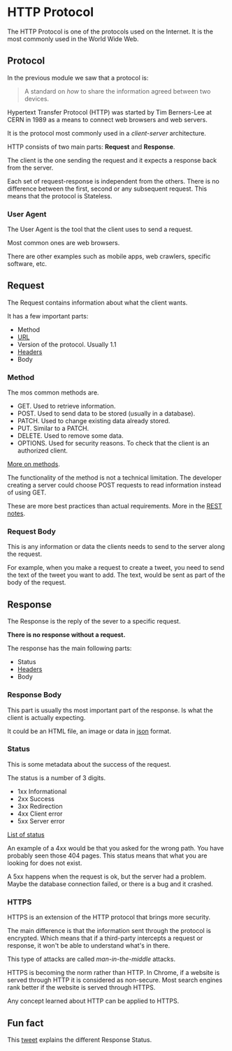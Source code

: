 # HTTP Protocol

The HTTP Protocol is one of the protocols used on the Internet. It is the most commonly used in the World Wide Web.

## Protocol

In the previous module we saw that a protocol is:

> A standard on *how* to share the information agreed between two devices.

Hypertext Transfer Protocol (HTTP) was started by Tim Berners-Lee at CERN in 1989 as a means to connect web browsers and web servers.

It is the protocol most commonly used in a *client-server* architecture.

HTTP consists of two main parts: **Request** and **Response**.

The client is the one sending the request and it expects a response back from the server.

Each set of request-response is independent from the others. There is no difference between the first, second or any subsequent request. This means that the protocol is Stateless.

### User Agent

The User Agent is the tool that the client uses to send a request.

Most common ones are web browsers.

There are other examples such as mobile apps, web crawlers, specific software, etc.

## Request

The Request contains information about what the client wants.

It has a few important parts:

* Method
* [URL](./url.md)
* Version of the protocol. Usually 1.1
* [Headers](./headers.md)
* Body

### Method

The mos common methods are.

* GET. Used to retrieve information.
* POST. Used to send data to be stored (usually in a database).
* PATCH. Used to change existing data already stored.
* PUT. Similar to a PATCH.
* DELETE. Used to remove some data.
* OPTIONS. Used for security reasons. To check that the client is an authorized client.

[More on methods](https://developer.mozilla.org/en-US/docs/Web/HTTP/Methods).

The functionality of the method is not a technical limitation. The developer creating a server could choose POST requests to read information instead of using GET.

These are more best practices than actual requirements. More in the [REST notes](./rest.md).

### Request Body

This is any information or data the clients needs to send to the server along the request.

For example, when you make a request to create a tweet, you need to send the text of the tweet you want to add. The text, would be sent as part of the body of the request.

## Response

The Response is the reply of the sever to a specific request.

**There is no response without a request.**

The response has the main following parts:

* Status
* [Headers](./headers.md)
* Body

### Response Body

This part is usually ths most important part of the response. Is what the client is actually expecting.

It could be an HTML file, an image or data in [json](./json.md) format.

### Status

This is some metadata about the success of the request.

The status is a number of 3 digits.

* 1xx Informational
* 2xx Success
* 3xx Redirection
* 4xx Client error
* 5xx Server error

[List of status](https://httpstatuses.com/)

An example of a 4xx would be that you asked for the wrong path. You have probably seen those 404 pages. This status means that what you are looking for does not exist.

A 5xx happens when the request is ok, but the server had a problem. Maybe the database connection failed, or there is a bug and it crashed.

### HTTPS

HTTPS is an extension of the HTTP protocol that brings more security.

The main difference is that the information sent through the protocol is encrypted. Which means that if a third-party intercepts a request or response, it won't be able to understand what's in there.

This type of attacks are called *man-in-the-middle* attacks.

HTTPS is becoming the norm rather than HTTP. In Chrome, if a website is served through HTTP it is considered as non-secure. Most search engines rank better if the website is served through HTTPS.

Any concept learned about HTTP can be applied to HTTPS.

## Fun fact

This [tweet](https://twitter.com/stevelosh/status/372740571749572610) explains the different Response Status.
